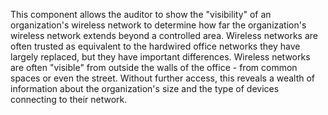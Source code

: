 This component allows the auditor to show the "visibility" of an organization's wireless network to determine how far the organization's wireless network extends beyond a controlled area. Wireless networks are often trusted as equivalent to the hardwired office networks they have largely replaced, but they have important differences. Wireless networks are often "visible" from outside the walls of the office - from common spaces or even the street. Without further access, this reveals a wealth of information about the organization's size and the type of devices connecting to their network.
